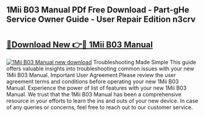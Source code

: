 ## 1Mii B03 Manual PDf Free Download - Part-gHe Service Owner Guide - User Repair Edition n3crv

# <h2><a href="http://bc369.oget.top/?id=1Mii+B03+Manual">🔗Download New 👉🔴 1Mii B03 Manual</a></h2>

[![1Mii B03 Manual new download](https://i.imgur.com/5g1atiW.png)](http://bc369.oget.top/?id=1Mii+B03+Manual)
Troubleshooting Made Simple This guide offers valuable insights into troubleshooting common issues with your new 1Mii B03 Manual. Important User Agreement Please review the user agreement terms and conditions before operating your new 1Mii B03 Manual. Experience the power of list of features with your new 1Mii B03 Manual. We trust that the 1Mii B03 Manual has been a comprehensive resource in your efforts to learn the ins and outs of your new device. In case of any queries or concerns, feel free to reach out to our customer service.
